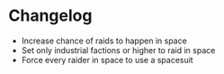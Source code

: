 # Changelog
- Increase chance of raids to happen in space
- Set only industrial factions or higher to raid in space
- Force every raider in space to use a spacesuit
